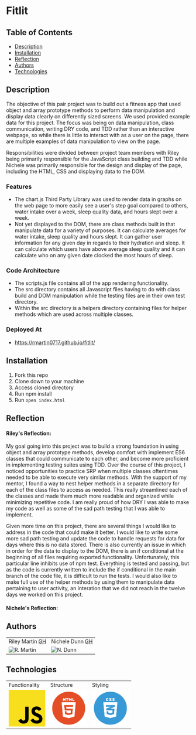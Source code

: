 # Fitlit

## Table of Contents
* [Description](#description)
* [Installation](#installation)
* [Reflection](#reflection)
* [Authors](#authors)
* [Technologies](#technologies)

## Description
The objective of this pair project was to build out a fitness app that used object and array prototype methods to perform data manipulation and display data clearly on differently sized screens. We used provided example data for this project. The focus was being on data manipulation, class communication, writing DRY code, and TDD rather than an interactive webpage, so while there is little to interact with as a user on the page, there are multiple examples of data manipulation to view on the page.

Responsibilities were divided between project team members with Riley being primarily responsible for the JavaScript class building and TDD while Nichele was primarily responsible for the design and display of the page, including the HTML, CSS and displaying data to the DOM.

### Features
* The chart.js Third Party Library was used to render data in graphs on the web page to more easily see a user's step goal compared to others, water intake over a week, sleep quality data, and hours slept over a week.
* Not yet displayed to the DOM, there are class methods built in that manipulate data for a variety of purposes. It can calculate averages for water intake, sleep quality and hours slept. It can gather user information for any given day in regards to their hydration and sleep. It can calculate which users have above average sleep quality and it can calculate who on any given date clocked the most hours of sleep.


### Code Architecture
* The scripts.js file contains all of the app rendering functionality.
* The src directory contains all Javascript files having to do with class build and DOM manipulation while the testing files are in their own test directory.
* Within the src directory is a helpers directory containing files for helper methods which are used across multiple classes.


### Deployed At
* https://rmartin0717.github.io/fitlit/

## Installation
1. Fork this repo
2. Clone down to your machine
3. Access cloned directory
4. Run npm install
5. Run `open index.html`


## Reflection
#### Riley's Reflection:

My goal going into this project was to build a strong foundation in using object and array prototype methods, develop comfort with implement ES6 classes that could communicate to each other, and become more proficient in implementing testing suites using TDD. Over the course of this project, I noticed opportunities to practice SRP when multiple classes oftentimes needed to be able to execute very similar methods. With the support of my mentor, I found a way to nest helper methods in a separate directory for each of the class files to access as needed. This really streamlined each of the classes and made them much more readable and organized while minimizing repetitive code. I am really proud of how DRY I was able to make my code as well as some of the sad path testing that I was able to implement.

Given more time on this project, there are several things I would like to address in the code that could make it better. I would like to write some more sad path testing and update the code to handle requests for data for days where this is no data stored. There is also currently an issue in which in order for the data to display to the DOM, there is an if conditional at the beginning of all files requiring exported functionality. Unfortunately, this particular line inhibits use of npm test. Everything is tested and passing, but as the code is currently written to include the if conditional in the main branch of the code file, it is difficult to run the tests. I would also like to make full use of the helper methods by using them to manipulate data pertaining to user activity, an interation that we did not reach in the twelve days we worked on this project.


#### Nichele's Reflection:

## Authors
<table>
    <tr>
        <td> Riley Martin <a href="https://github.com/RMartin0717">GH</td>
        <td> Nichele Dunn <a href="https://github.com/nichelicorn">GH</td>
    </tr>
    </tr>
        <td><img src="https://avatars.githubusercontent.com/u/76501236?s=460&u=56de3268b98bd73447d785601176518e3cd0141c&v=4" alt="R. Martin" width="125" height="auto" /></td>
        <td><img src="https://avatars.githubusercontent.com/u/63027000?v=4" alt="N. Dunn" width="125" height="auto" /></td>
    </tr>
</table>

## Technologies
<table>
    <tr>
        <td>Functionality</td>
        <td>Structure</td>
        <td>Styling</td>
    </tr>
    </tr>
        <td><img src="./images/README/js-icon.png" alt="javascript" width="100" height="auto" /></td>
        <td><img src="./images/README/html-logo.png" alt="html" width="100" height="auto" /></td>
        <td><img src="./images/README/css-logo.png" alt="css" width="100" height="auto" /></td>
    </tr>
</table>
